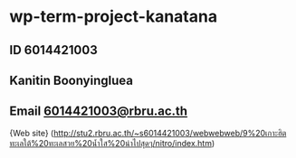 # wp-term-project-kanatana
## ID 6014421003
## Kanitin Boonyingluea
## Email 6014421003@rbru.ac.th

{Web site}
(http://stu2.rbru.ac.th/~s6014421003/webwebweb/9%20เกาะฮิตทะเลใต้%20ทะเลสวย%20น้ำใส%20น่าไปสุดๆ/nitro/index.htm)
